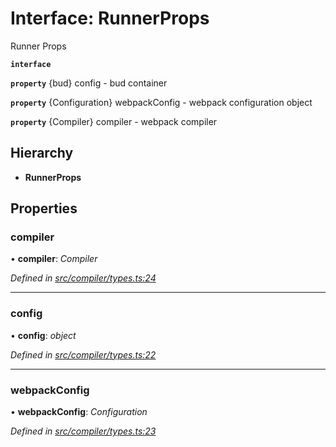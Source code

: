 # Interface: RunnerProps

Runner Props

**`interface`** 

**`property`** {bud} config - bud container

**`property`** {Configuration} webpackConfig - webpack configuration object

**`property`** {Compiler} compiler - webpack compiler

## Hierarchy

* **RunnerProps**

## Properties

###  compiler

• **compiler**: *Compiler*

*Defined in [src/compiler/types.ts:24](https://github.com/roots/bud-support/blob/bd00b72/src/compiler/types.ts#L24)*

___

###  config

• **config**: *object*

*Defined in [src/compiler/types.ts:22](https://github.com/roots/bud-support/blob/bd00b72/src/compiler/types.ts#L22)*

___

###  webpackConfig

• **webpackConfig**: *Configuration*

*Defined in [src/compiler/types.ts:23](https://github.com/roots/bud-support/blob/bd00b72/src/compiler/types.ts#L23)*
